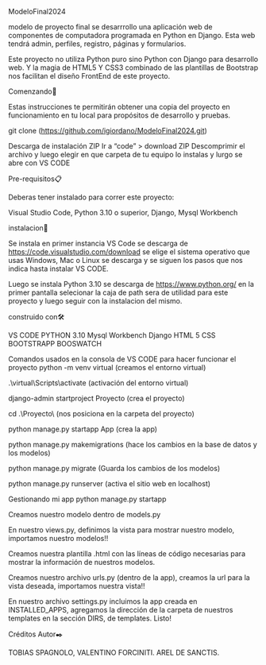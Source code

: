 ModeloFinal2024

modelo de proyecto final se desarrrollo una aplicación web de componentes de computadora programada en Python en Django. Esta web tendrá admin, perfiles, registro, páginas y formularios.

Este proyecto no utiliza Python puro sino Python con Django para desarrollo web. Y la magia de HTML5 Y CSS3 combinado de las plantillas de Bootstrap nos facilitan el diseño FrontEnd de este proyecto.

Comenzando🚀

Estas instrucciones te permitirán obtener una copia del proyecto en funcionamiento en tu local para propósitos de desarrollo y pruebas.

git clone (https://github.com/igiordano/ModeloFinal2024.git)

Descarga de instalación ZIP
Ir a “code” > download ZIP Descomprimir el archivo y luego elegir en que carpeta de tu equipo lo instalas y lurgo se abre con VS CODE

Pre-requisitos📋

Deberas tener instalado para correr este proyecto:

Visual Studio Code, Python 3.10 o superior, Django, Mysql Workbench

instalacion🔧

Se instala en primer instancia VS Code se descarga de https://code.visualstudio.com/download se elige el sistema operativo que usas Windows, Mac o Linux se descarga y se siguen los pasos que nos indica hasta instalar VS CODE.

Luego se instala Python 3.10 se descarga de https://www.python.org/ en la primer pantalla selecionar la caja de path sera de utilidad para este proyecto y luego seguir con la instalacion del mismo.

construido con🛠️

VS CODE PYTHON 3.10 Mysql Workbench Django HTML 5 CSS BOOTSTRAPP BOOSWATCH

Comandos usados en la consola de VS CODE para hacer funcionar el proyecto
python -m venv virtual (creamos el entorno virtual)

.\virtual\Scripts\activate (activación del entorno virtual)

django-admin startproject Proyecto (crea el proyecto)

cd .\Proyecto\ (nos posiciona en la carpeta del proyecto)

python manage.py startapp App (crea la app)

python manage.py makemigrations (hace los cambios en la base de datos y los modelos)

python manage.py migrate (Guarda los cambios de los modelos)

python manage.py runserver (activa el sitio web en localhost)

Gestionando mi app
python manage.py startapp

Creamos nuestro modelo dentro de models.py

En nuestro views.py, definimos la vista para mostrar nuestro modelo, importamos nuestro modelos!!

Creamos nuestra plantilla .html con las líneas de código necesarias para mostrar la información de nuestros modelos.

Creamos nuestro archivo urls.py (dentro de la app), creamos la url para la vista deseada, importamos nuestra vista!!

En nuestro archivo settings.py incluimos la app creada en INSTALLED_APPS, agregamos la dirección de la carpeta de nuestros templates en la sección DIRS, de templates. Listo!

Créditos
Autor✒️

TOBIAS SPAGNOLO, VALENTINO FORCINITI. AREL DE SANCTIS.
